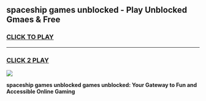 
## spaceship games unblocked - Play Unblocked Gmaes & Free
<h3>
<a href="https://premium.freeplayer.one?title=spaceship_games_unblocked&ref=19F">CLICK TO PLAY</a></h3>
<hr>

<h3>
<a href="https://premium.freeplayer.one?title=spaceship_games_unblocked&ref=19F">CLICK 2 PLAY</a>
  
</h3>

<a href="https://premium.freeplayer.one?title=spaceship_games_unblocked&ref=19F/"><img src="https://clearcache.store/games.png"></a>


**spaceship games unblocked games unblocked: Your Gateway to Fun and Accessible Online Gaming**
